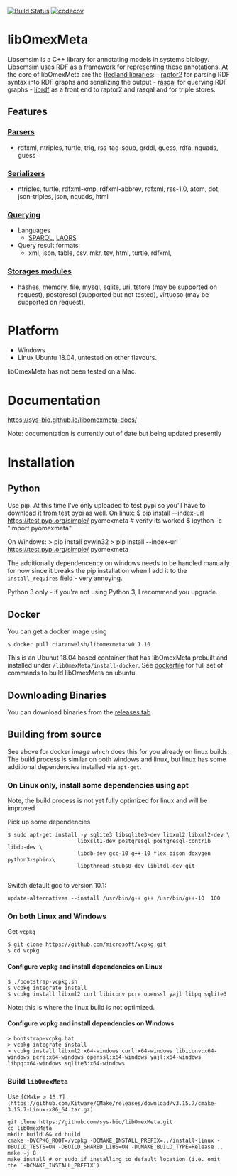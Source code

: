 [![Build Status](https://travis-ci.org/sys-bio/libOmexMeta.svg?branch=master)](https://travis-ci.org/sys-bio/libOmexMeta) 
[![codecov](https://codecov.io/gh/sys-bio/libomexmeta/branch/master/graph/badge.svg)](https://codecov.io/gh/sys-bio/libomexmeta)
# libOmexMeta
Libsemsim is a C++ library for annotating models in systems biology. Libsemsim uses [RDF](https://www.w3.org/RDF/) as a framework for representing these annotations. At the core of libOmexMeta are the [Redland libraries](http://librdf.org/):
    - [raptor2](http://librdf.org/raptor/) for parsing RDF syntax into RDF graphs and serializing the output
    - [rasqal](http://librdf.org/rasqal/) for querying RDF graphs
    - [librdf](http://librdf.org/) as a front end to raptor2 and rasqal and for triple stores. 


## Features
### [Parsers](http://librdf.org/raptor/api-1.4/raptor-parsers.html)
  - rdfxml, ntriples, turtle, trig, rss-tag-soup, grddl, guess, rdfa, nquads, guess
### [Serializers](http://librdf.org/raptor/api-1.4/raptor-serializers.html)
  - ntriples, turtle, rdfxml-xmp, rdfxml-abbrev, rdfxml, rss-1.0, atom, dot, json-triples, json, nquads, html
  
### [Querying](http://librdf.org/rasqal/docs/api/)
  - Languages
    - [SPARQL](https://www.w3.org/TR/sparql11-query/), [LAQRS](https://www.dajobe.org/2007/04/laqrs/) 
  - Query result formats: 
    - xml, json, table, csv, mkr, tsv, html, turtle, rdfxml,

### [Storages modules](http://librdf.org/docs/api/redland-storage-modules.html)
  - hashes, memory, file, mysql, sqlite, uri, tstore (may be supported on request), postgresql (supported but not tested), virtuoso (may be supported on request), 


# Platform
  - Windows
  - Linux Ubuntu 18.04, untested on other flavours. 
  
libOmexMeta has not been tested on a Mac.  

# Documentation

https://sys-bio.github.io/libomexmeta-docs/

Note: documentation is currently out of date but being updated presently 

# Installation
## Python

Use pip. At this time I've only uploaded to test pypi so you'll have to download it from test pypi as well. On linux:
    $ pip install --index-url https://test.pypi.org/simple/ pyomexmeta
    # verify its worked
    $ ipython -c "import pyomexmeta"
    
On Windows: 
    > pip install pywin32
    > pip install --index-url https://test.pypi.org/simple/ pyomexmeta

The additionally dependencency on windows needs to be handled manually for now since it breaks the pip installation when I add it to the `install_requires` field - very annoying. 

Python 3 only - if you're not using Python 3, I recommend you upgrade. 

## Docker
You can get a docker image using 

    $ docker pull ciaranwelsh/libomexmeta:v0.1.10
    
This is an Ubunut 18.04 based container that has libOmexMeta prebuilt and installed under `/libOmexMeta/install-docker`. See [dockerfile](https://github.com/sys-bio/libOmexMeta/blob/master/Dockerfile) for full set of commands to build libOmexMeta on ubuntu. 

## Downloading Binaries
You can download binaries from the [releases tab](https://github.com/sys-bio/libOmexMeta/releases/tag/v0.1.10)

## Building from source
See above for docker image which does this for you already on linux builds. The build process is similar on both windows and linux, but linux has some additional dependencies installed via `apt-get`. 

### On Linux only, install some dependencies using apt
Note, the build process is not yet fully optimized for linux and will be improved

Pick up some dependencies
```
$ sudo apt-get install -y sqlite3 libsqlite3-dev libxml2 libxml2-dev \
                      libxslt1-dev postgresql postgresql-contrib  libdb-dev \
                      libdb-dev gcc-10 g++-10 flex bison doxygen python3-sphinx\
                      libpthread-stubs0-dev libltdl-dev git
                      
```
Switch default gcc to version 10.1: 
```
update-alternatives --install /usr/bin/g++ g++ /usr/bin/g++-10  100
```

### On both Linux and Windows
Get `vcpkg`
```
$ git clone https://github.com/microsoft/vcpkg.git 
$ cd vcpkg 
```
#### Configure vcpkg and install dependencies on Linux
```
$ ./bootstrap-vcpkg.sh 
$ vcpkg integrate install 
$ vcpkg install libxml2 curl libiconv pcre openssl yajl libpq sqlite3
```
Note: this is where the linux build is not optimized. 
#### Configure vcpkg and install dependencies on Windows
```
> bootstrap-vcpkg.bat 
> vcpkg integrate install 
> vcpkg install libxml2:x64-windows curl:x64-windows libiconv:x64-windows pcre:x64-windows openssl:x64-windows yajl:x64-windows libpq:x64-windows sqlite3:x64-windows
```
### Build `libOmexMeta`
Use `[CMake > 15.7](https://github.com/Kitware/CMake/releases/download/v3.15.7/cmake-3.15.7-Linux-x86_64.tar.gz)`
```
git clone https://github.com/sys-bio/libOmexMeta.git 
cd libOmexMeta 
mkdir build && cd build 
cmake -DVCPKG_ROOT=/vcpkg -DCMAKE_INSTALL_PREFIX=../install-linux -DBUILD_TESTS=ON -DBUILD_SHARED_LIBS=ON -DCMAKE_BUILD_TYPE=Release .. 
make -j 8 
make install # or sudo if installing to default location (i.e. omit the `-DCMAKE_INSTALL_PREFIX`)
```

